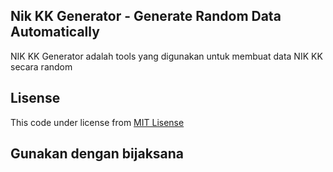 ## Nik KK Generator - Generate Random Data Automatically

NIK KK Generator adalah tools yang digunakan untuk membuat data NIK KK secara random

## Lisense

This code under license from <a href="https://github.com/muhaiminmuh/nik_kk_generator/blob/master/LICENSE">MIT Lisense</a>

## Gunakan dengan bijaksana